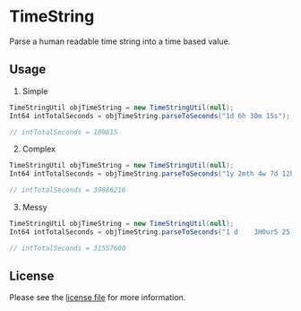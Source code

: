 # TimeString

Parse a human readable time string into a time based value.

## Usage

1. Simple
```csharp
TimeStringUtil objTimeString = new TimeStringUtil(null);
Int64 intTotalSeconds = objTimeString.parseToSeconds("1d 6h 30m 15s");

// intTotalSeconds = 109815
```

2. Complex
```csharp
TimeStringUtil objTimeString = new TimeStringUtil(null);
Int64 intTotalSeconds = objTimeString.parseToSeconds("1y 2mth 4w 7d 12h 30m 15s 1000ms");

// intTotalSeconds = 39886216
```

3. Messy
```csharp
TimeStringUtil objTimeString = new TimeStringUtil(null);
Int64 intTotalSeconds = objTimeString.parseToSeconds("1 d    3HOurS 25              min         1   8s");

// intTotalSeconds = 31557600
```

## License

Please see the [license file](https://github.com/jadiagaurang/TimeString/blob/main/LICENSE) for more information.